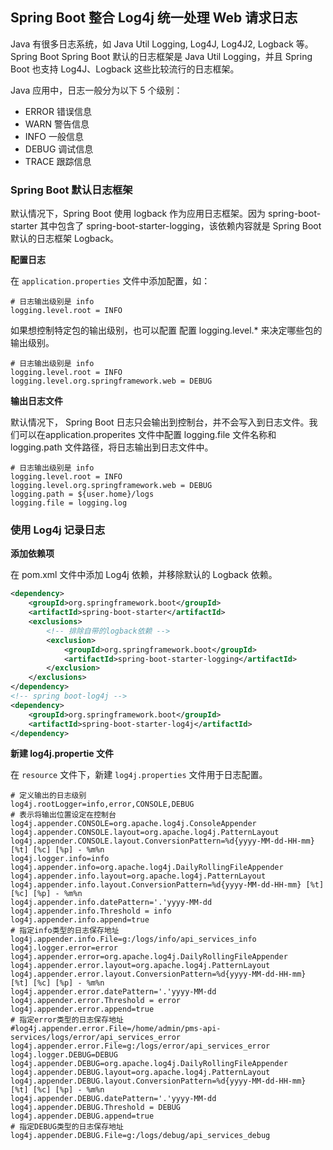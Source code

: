 ## Spring Boot 整合 Log4j 统一处理 Web 请求日志

Java 有很多日志系统，如 Java Util Logging, Log4J, Log4J2, Logback 等。Spring Boot 
Spring Boot 默认的日志框架是 Java Util Logging，并且 Spring Boot 也支持 Log4J、Logback 这些比较流行的日志框架。

Java 应用中，日志一般分为以下 5 个级别：

- ERROR 错误信息
- WARN 警告信息
- INFO 一般信息
- DEBUG 调试信息
- TRACE 跟踪信息

### Spring Boot 默认日志框架

默认情况下，Spring Boot 使用 logback 作为应用日志框架。因为 spring-boot-starter 其中包含了 spring-boot-starter-logging，该依赖内容就是 Spring Boot 默认的日志框架 Logback。

**配置日志**

在 `application.properties` 文件中添加配置，如：

```properties
# 日志输出级别是 info
logging.level.root = INFO
```
如果想控制特定包的输出级别，也可以配置 配置 logging.level.*  来决定哪些包的输出级别。

```properties
# 日志输出级别是 info
logging.level.root = INFO
logging.level.org.springframework.web = DEBUG
```

**输出日志文件**

默认情况下， Spring Boot 日志只会输出到控制台，并不会写入到日志文件。我们可以在application.properites 文件中配置 logging.file 文件名称和 logging.path 文件路径，将日志输出到日志文件中。

```properties
# 日志输出级别是 info
logging.level.root = INFO
logging.level.org.springframework.web = DEBUG
logging.path = ${user.home}/logs
logging.file = logging.log
```

### 使用 Log4j 记录日志

**添加依赖项**

在 pom.xml 文件中添加 Log4j 依赖，并移除默认的 Logback 依赖。

```xml
<dependency>
	<groupId>org.springframework.boot</groupId>
	<artifactId>spring-boot-starter</artifactId>
	<exclusions>
		<!-- 排除自带的logback依赖 -->
		<exclusion>
			<groupId>org.springframework.boot</groupId>
			<artifactId>spring-boot-starter-logging</artifactId>
		</exclusion>
	</exclusions>
</dependency>
<!-- spring boot-log4j -->
<dependency>
	<groupId>org.springframework.boot</groupId>
	<artifactId>spring-boot-starter-log4j</artifactId>
</dependency>
```

**新建 log4j.propertie 文件**

在 `resource` 文件下，新建 `log4j.properties` 文件用于日志配置。

```properties
# 定义输出的日志级别
log4j.rootLogger=info,error,CONSOLE,DEBUG
# 表示将输出位置设定在控制台
log4j.appender.CONSOLE=org.apache.log4j.ConsoleAppender     
log4j.appender.CONSOLE.layout=org.apache.log4j.PatternLayout     
log4j.appender.CONSOLE.layout.ConversionPattern=%d{yyyy-MM-dd-HH-mm} [%t] [%c] [%p] - %m%n     
log4j.logger.info=info
log4j.appender.info=org.apache.log4j.DailyRollingFileAppender
log4j.appender.info.layout=org.apache.log4j.PatternLayout     
log4j.appender.info.layout.ConversionPattern=%d{yyyy-MM-dd-HH-mm} [%t] [%c] [%p] - %m%n  
log4j.appender.info.datePattern='.'yyyy-MM-dd
log4j.appender.info.Threshold = info   
log4j.appender.info.append=true
# 指定info类型的日志保存地址
log4j.appender.info.File=g:/logs/info/api_services_info
log4j.logger.error=error  
log4j.appender.error=org.apache.log4j.DailyRollingFileAppender
log4j.appender.error.layout=org.apache.log4j.PatternLayout     
log4j.appender.error.layout.ConversionPattern=%d{yyyy-MM-dd-HH-mm} [%t] [%c] [%p] - %m%n  
log4j.appender.error.datePattern='.'yyyy-MM-dd
log4j.appender.error.Threshold = error   
log4j.appender.error.append=true   
# 指定error类型的日志保存地址
#log4j.appender.error.File=/home/admin/pms-api-services/logs/error/api_services_error
log4j.appender.error.File=g:/logs/error/api_services_error
log4j.logger.DEBUG=DEBUG
log4j.appender.DEBUG=org.apache.log4j.DailyRollingFileAppender
log4j.appender.DEBUG.layout=org.apache.log4j.PatternLayout     
log4j.appender.DEBUG.layout.ConversionPattern=%d{yyyy-MM-dd-HH-mm} [%t] [%c] [%p] - %m%n  
log4j.appender.DEBUG.datePattern='.'yyyy-MM-dd
log4j.appender.DEBUG.Threshold = DEBUG   
log4j.appender.DEBUG.append=true   
# 指定DEBUG类型的日志保存地址
log4j.appender.DEBUG.File=g:/logs/debug/api_services_debug
```



